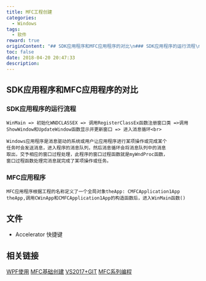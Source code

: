 ```yaml
---
title: MFC工程创建
categories:
  - Windows
tags:
  - 软件
reward: true
originContent: "## SDK应用程序和MFC应用程序的对比\n### SDK应用程序的运行流程\n\tWinMain => 初始化WNDCLASSEX => 调用RegisterClassEx函数注册窗口类 =>调用ShowWindow和UpdateWindow函数显示并更新窗口 => 进入消息循环<br>\n\n\tWindows应用程序是消息驱动的系统或用户让应用程序进行某项操作或完成某个\n\t任务时会发送消息，进入程序的消息队列，然后消息循环会将消息队列中的消息\n\t取出，交予相应的窗口过程处理，此程序的窗口过程函数就是myWndProc函数，\n\t窗口过程函数处理完消息就完成了某项操作或任务。\n\n### MFC应用程序\n\tMFC应用程序根据工程的名称定义了一个全局对象theApp: CMFCApplication1App \n\ttheApp,调用CWinApp和CMFCApplication1App的构造函数后，进入WinMain函数()\n\n## 文件\n- Accelerator 快捷键\n\n\n\n## 相关链接\n[WPF使用](https://docs.microsoft.com/zh-cn/dotnet/framework/wpf/getting-started/introduction-to-wpf-in-vs)\n[MFC基础创建](https://jingyan.baidu.com/article/915fc414fe1ffa51394b2007.html)\n[VS2017+GIT](https://blog.csdn.net/boonya/article/details/78750230)\n[MFC系列编程](http://www.jizhuomi.com/catalog.asp?tags=MFC)"
toc: false
date: 2018-04-20 20:47:33
description:
---
```


## SDK应用程序和MFC应用程序的对比
### SDK应用程序的运行流程
	WinMain => 初始化WNDCLASSEX => 调用RegisterClassEx函数注册窗口类 =>调用ShowWindow和UpdateWindow函数显示并更新窗口 => 进入消息循环<br>

	Windows应用程序是消息驱动的系统或用户让应用程序进行某项操作或完成某个
	任务时会发送消息，进入程序的消息队列，然后消息循环会将消息队列中的消息
	取出，交予相应的窗口过程处理，此程序的窗口过程函数就是myWndProc函数，
	窗口过程函数处理完消息就完成了某项操作或任务。

### MFC应用程序
	MFC应用程序根据工程的名称定义了一个全局对象theApp: CMFCApplication1App 
	theApp,调用CWinApp和CMFCApplication1App的构造函数后，进入WinMain函数()

## 文件
- Accelerator 快捷键



## 相关链接
[WPF使用](https://docs.microsoft.com/zh-cn/dotnet/framework/wpf/getting-started/introduction-to-wpf-in-vs)
[MFC基础创建](https://jingyan.baidu.com/article/915fc414fe1ffa51394b2007.html)
[VS2017+GIT](https://blog.csdn.net/boonya/article/details/78750230)
[MFC系列编程](http://www.jizhuomi.com/catalog.asp?tags=MFC)